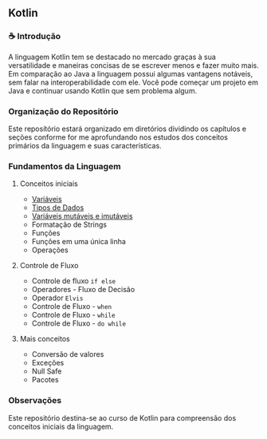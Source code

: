 ## Kotlin
 
### :coffee: Introdução
A linguagem Kotlin tem se destacado no mercado graças à sua versatilidade e maneiras concisas de se escrever menos e fazer muito mais. Em comparação ao Java a linguagem possui algumas vantagens notáveis, sem falar na interoperabilidade com ele. Você pode começar um projeto em Java e continuar usando Kotlin que sem problema algum.  

### Organização do Repositório 
Este reposítório estará organizado em diretórios dividindo os capítulos e seções conforme for me aprofundando nos estudos dos conceitos primários da linguagem e suas características.

### Fundamentos da Linguagem  

1. Conceitos iniciais
	* [Variáveis](https://github.com/eduardowgmendes/kotlin-studies/blob/master/chapters/01-variaveis.md) 
	* [Tipos de Dados](https://github.com/eduardowgmendes/kotlin-studies/blob/master/chapters/02-tipos-de-dados.md)
	* [Variáveis mutáveis e imutáveis](https://github.com/eduardowgmendes/kotlin-studies/blob/master/chapters/01-variaveis.md#vari%C3%A1veis) 
	* Formatação de Strings
	* Funções 
	* Funções em uma única linha 
	* Operações       

2. Controle de Fluxo
	* Controle de fluxo `if else`
	* Operadores - Fluxo de Decisão
	* Operador `Elvis`
	* Controle de Fluxo - `when`
	* Controle de Fluxo - `while`
	* Controle de Fluxo - `do while`

3. Mais conceitos 
	* Conversão de valores 	
	* Exceções 
	* Null Safe
	* Pacotes 


### Observações 
Este repositório destina-se ao curso de Kotlin para compreensão dos conceitos iniciais da linguagem. 


